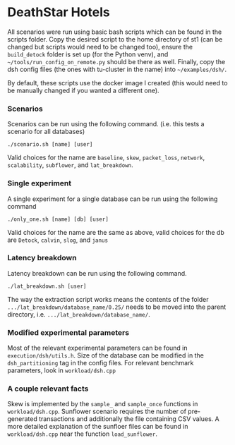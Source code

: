 # DeathStar Hotels

All scenarios were run using basic bash scripts which can be found in the scripts folder. Copy the desired script to the home directory of st1 (can be changed but scripts would need to be changed too), ensure the `build_detock` folder is set up (for the Python venv), and `~/tools/run_config_on_remote.py` should be there as well. Finally, copy the dsh config files (the ones with tu-cluster in the name) into `~/examples/dsh/`. 


By default, these scripts use the docker image I created (this would need to be manually changed if you wanted a different one).

### Scenarios
Scenarios can be run using the following command. (i.e. this tests a scenario for all databases)
```
./scenario.sh [name] [user]
```

Valid choices for the name are `baseline`, `skew`, `packet_loss`, `network`, `scalability`, `subflower`, and `lat_breakdown`. 


### Single experiment

A single experiment for a single database can be run using the following command

```
./only_one.sh [name] [db] [user]
```

Valid choices for the name are the same as above, valid choices for the db are `Detock`, `calvin`, `slog`, and `janus`

### Latency breakdown

Latency breakdown can be run using the following command.

```
./lat_breakdown.sh [user]
```

The way the extraction script works means the contents of the folder `.../lat_breakdown/database_name/0.25/` needs to be moved into the parent directory, i.e. `.../lat_breakdown/database_name/`.


### Modified experimental parameters

Most of the relevant experimental parameters can be found in `execution/dsh/utils.h`. Size of the database can be modified in the `dsh_partitioning` tag in the config files. For relevant benchmark parameters, look in `workload/dsh.cpp`

### A couple relevant facts

Skew is implemented by the `sample_` and `sample_once` functions in `workload/dsh.cpp`. Sunflower scenario requires the number of pre-generated transactions and additionally the file containing CSV values. A more detailed explanation of the sunfloer files can be found in `workload/dsh.cpp` near the function `load_sunflower`.